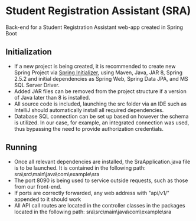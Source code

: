 # Student Registration Assistant (SRA)
Back-end for a Student Registration Assistant web-app created in Spring Boot

## Initialization
- If a new project is being created, it is recommended to create new Spring Project via [Spring Initializer](https://start.spring.io/), using Maven, Java, JAR 8, Spring 2.5.2 and initial dependencies as Spring Web, Spring Data JPA, and MS SQL Server Driver.
- Added JAR files can be removed from the project structure if a version of Java later than 8 is installed.
- All source code is included, launching the src folder via an IDE such as IntelliJ should automatically install all required dependencies.
- Database SQL connection can be set up based on however the schema is utilized. In our case, for example, an integrated connection was used, thus bypassing the need to provide authorization credentials.

## Running
- Once all relevant dependencies are installed, the SraApplication.java file is to be launched. It is contained in the following path: sra\src\main\java\com\example\sra
- The port 8090 is being used to service outside requests, such as those from our front-end.
- If ports are correctly forwarded, any web address with "api/v1/<api call>" appended to it should work
- All API call routes are located in the controller classes in the packages located in the following path: sra\src\main\java\com\example\sra
